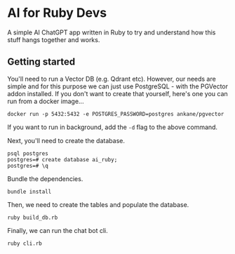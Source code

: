 # AI for Ruby Devs

A simple AI ChatGPT app written in Ruby to try and understand how this stuff hangs together and works.

## Getting started

You'll need to run a Vector DB (e.g. Qdrant etc). However, our needs are simple and for this purpose we can just use PostgreSQL - with the PGVector addon installed. If you don't want to create that yourself, here's one you can run from a docker image...

```shell
docker run -p 5432:5432 -e POSTGRES_PASSWORD=postgres ankane/pgvector
```

If you want to run in background, add the `-d` flag to the above command.

Next, you'll need to create the database.

```shell
psql postgres
postgres=# create database ai_ruby;
postgres=# \q
```

Bundle the dependencies.

```shell
bundle install
```

Then, we need to create the tables and populate the database.

```shell
ruby build_db.rb
```

Finally, we can run the chat bot cli.

```shell
ruby cli.rb
```
